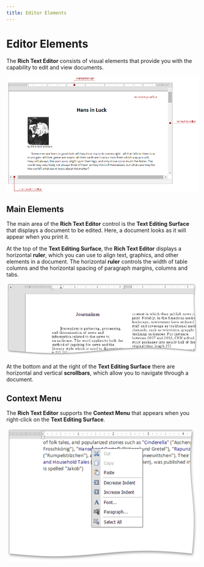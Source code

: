 ```yaml
---
title: Editor Elements
---
```

# Editor Elements
The **Rich Text Editor** consists of visual elements that provide you with the capability to edit and view documents.

![EUD_ASPxRichEdit_VisualElements](../../../images/Img117724.png)

## Main Elements
The main area of the **Rich Text Editor** control is the **Text Editing Surface** that displays a document to be edited. Here, a document looks as it will appear when you print it.

At the top of the **Text Editing Surface**, the **Rich Text Editor** displays a horizontal **ruler**, which you can use to align text, graphics, and other elements in a document. The horizontal **ruler** controls the width of table columns and the horizontal spacing of paragraph margins, columns and tabs.

![EUD_ASPxRichEdit_Rulers](../../../images/Img117725.png)

At the bottom and at the right of the **Text Editing Surface** there are horizontal and vertical **scrollbars**, which allow you to navigate through a document.

## Context Menu
The **Rich Text Editor** supports the **Context Menu** that appears when you right-click on the **Text Editing Surface**.

![EUD_ASPxRichEdit_ContextMenu](../../../images/Img117726.png)